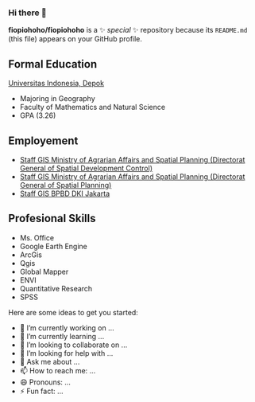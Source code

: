 ### Hi there 👋


**fiopiohoho/fiopiohoho** is a ✨ _special_ ✨ repository because its `README.md` (this file) appears on your GitHub profile.
## Formal Education
[Universitas Indonesia, Depok](https://www.ui.ac.id/)
  -  Majoring in Geography
  -  Faculty of Mathematics and Natural Science
  -  GPA (3.26)

## Employement
- [Staff GIS Ministry of Agrarian Affairs and Spatial Planning (Directorat General of Spatial Development Control)](https://tataruang.atrbpn.go.id/)
- [Staff GIS Ministry of Agrarian Affairs and Spatial Planning (Directorat General of Spatial Planning)](https://ditjenpptr.atrbpn.go.id/pengendalian/)
- [Staff GIS BPBD DKI Jakarta](https://bpbd.jakarta.go.id/)

## Profesional Skills
- Ms. Office
- Google Earth Engine
- ArcGis
- Qgis
- Global Mapper
- ENVI
- Quantitative Research
- SPSS

Here are some ideas to get you started:

- 🔭 I’m currently working on ...
- 🌱 I’m currently learning ...
- 👯 I’m looking to collaborate on ...
- 🤔 I’m looking for help with ...
- 💬 Ask me about ...
- 📫 How to reach me: ...
- 😄 Pronouns: ...
- ⚡ Fun fact: ...

